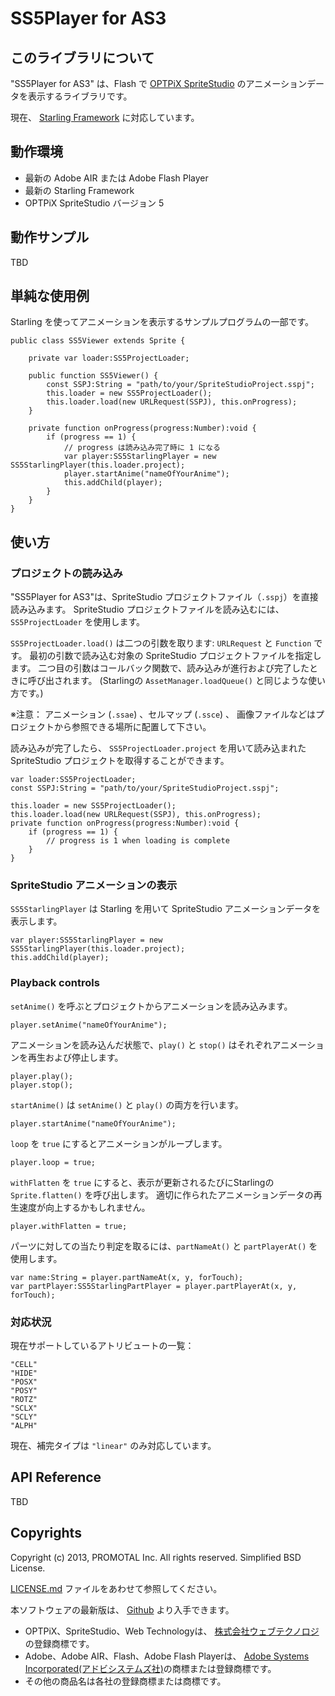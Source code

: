 SS5Player for AS3
=================

このライブラリについて
----------------------

"SS5Player for AS3" は、Flash で
[OPTPiX SpriteStudio](http://www.webtech.co.jp/spritestudio/) のアニメーションデータを表示するライブラリです。

現在、 [Starling Framework](http://starling-framework.org/) に対応しています。

動作環境
--------

* 最新の Adobe AIR または Adobe Flash Player
* 最新の Starling Framework
* OPTPiX SpriteStudio バージョン 5


動作サンプル
-------------

TBD


単純な使用例
------------

Starling を使ってアニメーションを表示するサンプルプログラムの一部です。

	public class SS5Viewer extends Sprite {

		private var loader:SS5ProjectLoader;

		public function SS5Viewer() {
			const SSPJ:String = "path/to/your/SpriteStudioProject.sspj";
			this.loader = new SS5ProjectLoader();
			this.loader.load(new URLRequest(SSPJ), this.onProgress);
		}

		private function onProgress(progress:Number):void {
			if (progress == 1) {
				// progress は読み込み完了時に 1 になる
				var player:SS5StarlingPlayer = new SS5StarlingPlayer(this.loader.project);
				player.startAnime("nameOfYourAnime");
				this.addChild(player);
			}
		}
	}


使い方
------

### プロジェクトの読み込み

"SS5Player for AS3"は、SpriteStudio プロジェクトファイル（```.sspj```）を直接読み込みます。
SpriteStudio プロジェクトファイルを読み込むには、 ```SS5ProjectLoader``` を使用します。

```SS5ProjectLoader.load()``` は二つの引数を取ります:  ```URLRequest``` と ```Function``` です。
最初の引数で読み込む対象の SpriteStudio プロジェクトファイルを指定します。
二つ目の引数はコールバック関数で、読み込みが進行および完了したときに呼び出されます。
(Starlingの ```AssetManager.loadQueue()``` と同じような使い方です。)

※注意： アニメーション (```.ssae```) 、セルマップ (```.ssce```) 、
画像ファイルなどはプロジェクトから参照できる場所に配置して下さい。

読み込みが完了したら、 ```SS5ProjectLoader.project``` を用いて読み込まれた SpriteStudio プロジェクトを取得することができます。

	var loader:SS5ProjectLoader;
	const SSPJ:String = "path/to/your/SpriteStudioProject.sspj";

	this.loader = new SS5ProjectLoader();
	this.loader.load(new URLRequest(SSPJ), this.onProgress);
	private function onProgress(progress:Number):void {
		if (progress == 1) {
			// progress is 1 when loading is complete
		}
	}

### SpriteStudio アニメーションの表示

```SS5StarlingPlayer``` は Starling を用いて SpriteStudio アニメーションデータを表示します。

	var player:SS5StarlingPlayer = new SS5StarlingPlayer(this.loader.project);
	this.addChild(player);


### Playback controls

```setAnime()``` を呼ぶとプロジェクトからアニメーションを読み込みます。

	player.setAnime("nameOfYourAnime");

アニメーションを読み込んだ状態で、```play()``` と ```stop()``` はそれぞれアニメーションを再生および停止します。

	player.play();
	player.stop();

```startAnime()``` は ```setAnime()``` と ```play()``` の両方を行います。

	player.startAnime("nameOfYourAnime");

```loop``` を ```true``` にするとアニメーションがループします。

	player.loop = true;

```withFlatten``` を ```true``` にすると、表示が更新されるたびにStarlingの ```Sprite.flatten()``` を呼び出します。
適切に作られたアニメーションデータの再生速度が向上するかもしれません。

	player.withFlatten = true;

パーツに対しての当たり判定を取るには、```partNameAt()``` と ```partPlayerAt()``` を使用します。

	var name:String = player.partNameAt(x, y, forTouch);
	var partPlayer:SS5StarlingPartPlayer = player.partPlayerAt(x, y, forTouch);

### 対応状況

現在サポートしているアトリビュートの一覧：

	"CELL"
	"HIDE"
	"POSX"
	"POSY"
	"ROTZ"
	"SCLX"
	"SCLY"
	"ALPH"

現在、補完タイプは ```"linear"``` のみ対応しています。


API Reference
-------------

TBD


Copyrights
----------

Copyright (c) 2013, PROMOTAL Inc. All rights reserved.
Simplified BSD License.

[LICENSE.md](https://github.com/promotal/SS5Player/blob/master/LICENSE.md) ファイルをあわせて参照してください。

本ソフトウェアの最新版は、 [Github](https://github.com/promotal/SS5Player/) より入手できます。

* OPTPiX、SpriteStudio、Web Technologyは、
  [株式会社ウェブテクノロジ](http://www.webtech.co.jp/)の登録商標です。
* Adobe、Adobe AIR、Flash、Adobe Flash Playerは、
  [Adobe Systems Incorporated(アドビシステムズ社)](http://www.adobe.com/)の商標または登録商標です。
* その他の商品名は各社の登録商標または商標です。
